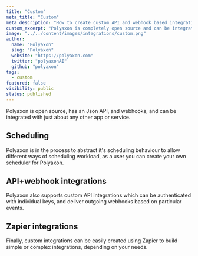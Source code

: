```yaml
---
title: "Custom"
meta_title: "Custom"
meta_description: "How to create custom API and webhook based integrations to create alter the behaviour of Polyaxon."
custom_excerpt: "Polyaxon is completely open source and can be integrated with just about any other app or service."
image: "../../content/images/integrations/custom.png"
author:
  name: "Polyaxon"
  slug: "Polyaxon"
  website: "https://polyaxon.com"
  twitter: "polyaxonAI"
  github: "polyaxon"
tags: 
  - custom
featured: false
visibility: public
status: published
---
```


Polyaxon is open source, has an Json API, and webhooks, and can be integrated with just about any other app or service.

## Scheduling

Polyaxon is in the process to abstract it's scheduling behaviour to allow different ways of scheduling workload, 
as a user you can create your own scheduler for Polyaxon. 

## API+webhook integrations

Polyaxon also supports custom API integrations which can be authenticated with individual keys, and deliver outgoing webhooks based on particular events.

## Zapier integrations

Finally, custom integrations can be easily created using Zapier to build simple or complex integrations, depending on your needs.
